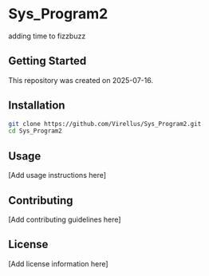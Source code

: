 # Sys_Program2

adding time to fizzbuzz

## Getting Started

This repository was created on 2025-07-16.

## Installation

```bash
git clone https://github.com/Virellus/Sys_Program2.git
cd Sys_Program2
```

## Usage

[Add usage instructions here]

## Contributing

[Add contributing guidelines here]

## License

[Add license information here]
